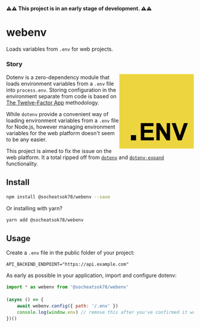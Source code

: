 #### :warning::warning: This project is in an early stage of development. :warning::warning:

# webenv

Loads variables from `.env` for web projects.

### Story

<img src="https://raw.githubusercontent.com/motdotla/dotenv/master/dotenv.png" alt="dotenv" align="right" />

Dotenv is a zero-dependency module that loads environment variables from a `.env` file into `process.env`. Storing configuration in the environment separate from code is based on [The Twelve-Factor App](http://12factor.net/config) methodology.

While `dotenv` provide a convenient way of loading environment variables from a `.env` file for Node.js, however managing environment variables for the web platform doesn't seem to be any easier.

This project is aimed to fix the issue on the web platform. It a total ripped off from [`dotenv`](https://github.com/motdotla/dotenv) and [`dotenv-expand`](https://github.com/motdotla/dotenv-expand) functionality.

## Install

```sh
npm install @socheatsok78/webenv --save
```

Or installing with yarn?

```sh
yarn add @socheatsok78/webenv
```

## Usage

Create a `.env` file in the public folder of your project:
```env
API_BACKEND_ENDPOINT="https://api.example.com"
```

As early as possible in your application, import and configure dotenv:
```js
import * as webenv from '@socheatsok78/webenv'

(async () => {
    await webenv.config({ path: '/.env' })
    console.log(window.env) // remove this after you've confirmed it working
})()
```
